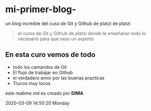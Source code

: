 # mi-primer-blog-

un blog increible del cuso de Git y Github de platzi de platzi

>el curos de Git y Github de platzi donde te enseñaran todo lo necesario para que seas un experto 

## En esta curo vemos de todo
* todo los camandos de Git 
* El flujo de trabajar en Github
* el verdadero amor por las buenas practicas
* Trucos muy locos 

este reabme.md es creado por  **DIMA** 

2020-03-09 14:50:20 Monday